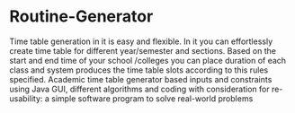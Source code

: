# Routine-Generator
Time table generation in it is easy and flexible. In it you can effortlessly create time table for different year/semester and sections. Based on the start and end time of your school /colleges you can place duration of each class and system produces the time table slots according to this rules specified.
Academic time table generator based inputs and constraints using Java GUI, different algorithms and coding with consideration for re-usability: a simple software program to solve real-world problems
